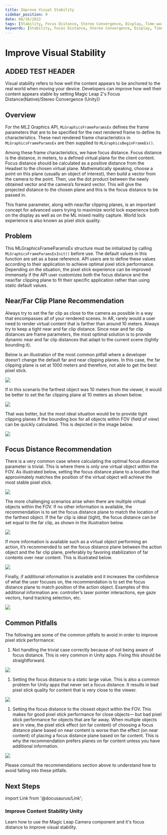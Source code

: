 ```yaml
---
title: Improve Visual Stability
sidebar_position: 9
date: 08/16/2022
tags: [Stability, Focus Distance, Stereo Convergence, Display, Time-warp]
keywords: [Stability, Focus Distance, Stereo Convergence, Display, Time-warp]
---
```


# Improve Visual Stability

## ADDED TEST HEADER ##

Visual stability refers to how well the content appears to be anchored to the real world when moving your device. Developers can improve how well their content appears stable by setting Magic Leap 2's Focus Distance(Native)/Stereo Convergence (Unity))

## Overview

For the ML2 Graphics API, `MLGraphicsFrameParamsEx` defines the frame parameters that are to be specified for the next rendered frame to define its characteristics. These next rendered frame characteristics in `MLGraphicsFrameParamsEx` are then supplied to `MLGraphicsBeginFrameEx()`.

Among these frame characteristics, we have focus distance. Focus distance is the distance, in meters, to a defined virtual plane for the client content. Focus distance should be calculated as a positive distance from the Headset to the chosen virtual plane. Mathematically speaking, choose a point on this plane (usually an object of interest), then build a vector from the camera to the point. Then, use the dot product between the newly obtained vector and the camera’s forward vector. This will give the projected distance to the chosen plane and this is the focus distance to be passed in.

This frame parameter, along with near/far clipping planes, is an important concept for advanced users trying to maximize world lock experience both on the display as well as on the ML mixed reality capture. World lock experience is also known as pixel stick quality.

## Problem

This MLGraphicsFrameParamsEx structure must be initialized by calling `MLGraphicsFrameParamsExInit()`  before use. The default values in this function are set as a base reference. API users are to define these values according to their application to achieve optimal pixel stick performance. Depending on the situation, the pixel stick experience can be improved immensely if the API user customizes both the focus distance and the near/far clipping plane to fit their specific application rather than using static default values.

## Near/Far Clip Plane Recommendation

Always try to set the far clip as close to the camera as possible in a way that encompasses all of your rendered scenes. In AR, rarely would a user need to render virtual content that is farther than around 10 meters. Always try to keep a tight near and far clip distance. Since near and far clip distances are frame parameters, the most optimal solution is to provide dynamic near and far clip distances that adapt to the current scene (tightly bounding it).

Below is an illustration of the most common pitfall where a developer doesn’t change the default far and near clipping planes. In this case, the far clipping plane is set at 1000 meters and therefore, not able to get the best pixel stick.

![](/img/focus-distance/focus_distance_001.png)

If in this scenario the farthest object was 10 meters from the viewer, it would be better to set the far clipping plane at 10 meters as shown below.

![](/img/focus-distance/focus_distance_002.png)

That was better, but the most ideal situation would be to provide tight clipping planes if the bounding box for all objects within FOV (field of view) can be quickly calculated. This is depicted in the image below.

![](/img/focus-distance/focus_distance_003.png)

## Focus Distance Recommendation

There is a very common case where calculating the optimal focus distance parameter is trivial. This is where there is only one virtual object within the FOV. As illustrated below, setting the focus distance plane to a location that approximately matches the position of the virtual object will achieve the most stable pixel stick.

![](/img/focus-distance/focus_distance_004.png)

The more challenging scenarios arise when there are multiple virtual objects within the FOV. If no other information is available, the recommendation is to set the focus distance plane to match the location of the farthest object. If the far clip is ideal (tight), the focus distance can be set equal to the far clip, as shown in the illustration below.

![](/img/focus-distance/focus_distance_005.png)

If more information is available such as a virtual object performing an action, it’s recommended to set the focus distance plane between the action object and the far clip plane, preferably by favoring stabilization of far contents over near content. This is illustrated below.

![](/img/focus-distance/focus_distance_006.png)

Finally, if additional information is available and it increases the confidence of what the user focuses on, the recommendation is to set the focus distance plane to match position of the action object. Examples of this additional information are: controller’s laser pointer interactions, eye gaze vectors, hand tracking selection, etc.

![](/img/focus-distance/focus_distance_007.png)

## Common Pitfalls

The following are some of the common pitfalls to avoid in order to improve pixel stick performance:


1) Not handling the trivial case correctly because of not being aware of focus distance. This is very common in Unity apps. Fixing this should be straightforward.

![](/img/focus-distance/focus_distance_008.png)

1) Setting the focus distance to a static large value. This is also a common problem for Unity apps that never set a focus distance. It results in bad pixel stick quality for content that is very close to the viewer.

![](/img/focus-distance/focus_distance_009.png)

1) Setting the focus distance to the closest object within the FOV. This makes for good pixel stick performance for close objects— but bad pixel stick performance for objects that are far away. When multiple objects are in view, the pixel stick effect (on far content) of choosing a focus distance plane based on near content is worse than the effect (on near content) of placing a focus distance plane based on far content. This is why the recommendation prefers planes on far content unless you have additional information.

![](/img/focus-distance/focus_distance_010.png)

Please consult the recommendations section above to understand how to avoid falling into these pitfalls.

## Next Steps

import Link from '@docusaurus/Link';

<h3><Link to="/docs/guides/unity/display/unity-stabilization-overview"> Improve Content Stability Unity</Link> </h3>

Learn how to use the Magic Leap Camera component and it's focus distance to improve visual stability.
